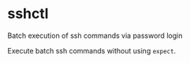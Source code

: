 # sshctl
Batch execution of ssh commands via password login

Execute batch ssh commands without using `expect`.
